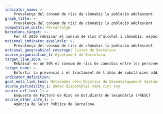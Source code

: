 ```yaml
---
indicator_name: >-
    Prevalença del consum de risc de cànnabis la població adolescent
graph_title: >-
    Prevalença del consum de risc de cànnabis la població adolescent
computation_units: Percentatge
barcelona_target: >-
    Per al 2030 rebaixar el consum de risc d’alcohol i cànnabis, especialment entre les persones joves
national_indicator_available: >-
    Prevalença del consum de risc de cànnabis la població adolescent
national_geographical_coverage: Ciutat de Barcelona
source_organisation_1: Ajuntament de Barcelona
target_line_2030: >-
    Rebaixar en un 50% el consum de risc de cannabis entre les persones joves respecte a la situació de l’any 2016: Per sota del 3,0% pels nois i de l'1,8% per les noies
target_name: >-
    Enfortir la prevenció i el tractament de l’abús de substàncies addictives, inclosos l’ús indegut d’estupefaents i el consum nociu d’alcohol
indicator_definition:
goal_meta_link_text: Metadades dels Objetius de Desenvolupament Sostenible de les Nacions Unides (pdf 894kB)
source_periodicity_1: Dades disponibles cada cinc any
source_url_text_1: >-
    Enquesta de Factors de Risc en Estudiants de Secundària (FRESC)  
source_other_info_1: >-
    Agència de Salut Pública de Barcelona
---
```


